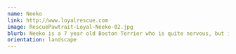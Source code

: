 ```yaml
---
name: Neeko
link: http://www.loyalrescue.com
image: RescuePawtrait-Loyal-Neeko-02.jpg
blurb: Neeko is a 7 year old Boston Terrier who is quite nervous, but is such a sweetheart!
orientation: landscape
---
```

